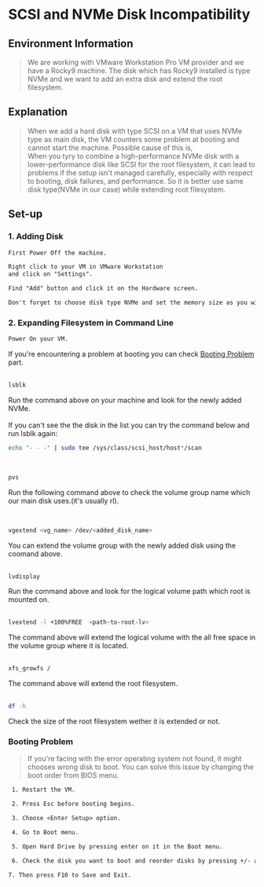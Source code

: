 # SCSI and NVMe Disk Incompatibility

## Environment Information  
>  We are working with VMware Workstation Pro VM provider and we have a Rocky9 machine. The disk which has Rocky9 installed is type NVMe and we want to add an extra disk and extend the root filesystem.  

## Explanation
> When we add a hard disk with type SCSI on a VM that uses NVMe type as main disk, the VM counters some problem at booting and cannot start the machine. Possible cause of this is,  
When you tyry to combine a high-performance NVMe disk with a lower-performance disk like SCSI for the root filesystem, it can lead to problems if the setup isn't managed carefully, especially with respect to booting, disk failures, and performance. So it is better use same disk type(NVMe in our case) while extending root filesystem.

## Set-up
### 1. Adding Disk
```txt            
First Power Off the machine.
``` 

```txt            
Right click to your VM in VMware Workstation 
and click on "Settings".
``` 

```txt            
Find "Add" button and click it on the Hardware screen.
```
```txt            
Don't forget to choose disk type NVMe and set the memory size as you wish then you can continue with the defaults.
``` 
### 2. Expanding Filesystem in Command Line
```txt            
Power On your VM.
```
            
If you're encountering a problem at booting you can check [Booting Problem](#booting-problem) part.  
<br>

```bash
lsblk
```
Run the command above on your machine and look for the newly added NVMe.  
<br>
If you can't see the the disk in the list you can try the command below and run lsblk again:
```bash
echo "- - -" | sudo tee /sys/class/scsi_host/host*/scan
```
<br>

```bash
pvs
```
Run the following command above to check the volume group name which our main disk uses.(it's usually rl).

<br>

```bash
vgextend <vg_name> /dev/<added_disk_name>
```
You can extend the volume group with the newly added disk using the coomand above.  
<br>

```bash
lvdisplay
```
Run the command above and look for the logical volume path which root is mounted on.  
<br>

```bash
lvextend -l +100%FREE  <path-to-root-lv>
```
The command above will extend the logical volume with the all free space in the volume group where it is located.  
<br>

```bash
xfs_growfs /
```
The command above will extend the root filesystem.  
<br>

```bash
df -h
```
Check the size of the root filesystem wether it is extended or not.

### Booting Problem
> If you're facing with the error operating system not found, it might chooses wrong disk to boot. You can solve this issue by changing the boot order from BIOS menu.

```txt
 1. Restart the VM.
```
```txt
 2. Press Esc before booting begins.
```
```txt
 3. Choose <Enter Setup> option.
```
```txt
 4. Go to Boot menu.
```
```txt
 5. Open Hard Drive by pressing enter on it in the Boot menu.
```
```txt
 6. Check the disk you want to boot and reorder disks by pressing +/- and move the desired disk to the top.
```
```txt
7. Then press F10 to Save and Exit.
```
 
